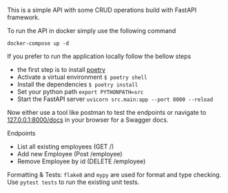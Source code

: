 This is a simple API with some CRUD operations build with FastAPI framework.

To run the API in docker simply use the following command

    docker-compose up -d

If you prefer to run the application locally follow the bellow steps

- the first step is to install [poetry](https://python-poetry.org/docs/) 
- Activate a virtual environment `$ poetry shell`
- Install the dependencies  `$ poetry install`
- Set your python path `export PYTHONPATH=src`
- Start the FastAPI server  `uvicorn src.main:app --port 8000 --reload` 

Now either use a tool like postman to test the endpoints or navigate to [127.0.0.1:8000/docs](127.0.0.1:8000/docs) in your browser for a Swagger docs.

Endpoints
- List all existing employees (GET /) 
- Add new Employee (Post /employee)
- Remove Employee by id (DELETE /employee)

Formatting & Tests:
`flake8` and `mypy` are used for format and type checking.
Use `pytest tests` to run the existing unit tests.

